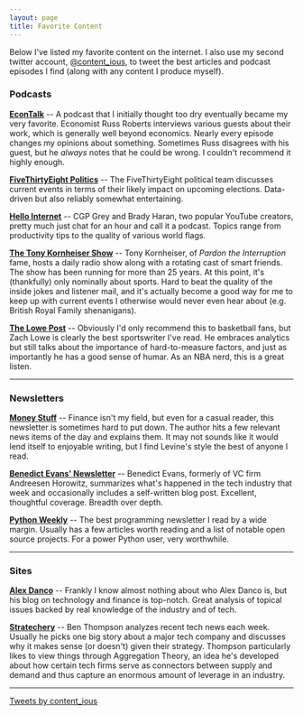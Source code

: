 ```yaml
---
layout: page
title: Favorite Content
---
```


Below I've listed my favorite content on the internet.
I also use my second twitter account, [@content_ious](https://twitter.com/content_ious), to tweet the best articles and podcast episodes I find (along with any content I produce myself).


### Podcasts
**[EconTalk](http://www.econtalk.org/)**
-- A podcast that I initially thought too dry eventually became my very favorite.
Economist Russ Roberts interviews various guests about their work, which is generally well beyond economics.
Nearly every episode changes my opinions about something.
Sometimes Russ disagrees with his guest, but he *always* notes that he could be wrong.
I couldn't recommend it highly enough.

**[FiveThirtyEight Politics](https://fivethirtyeight.com/tag/politics-podcast/)**
-- The FiveThirtyEight political team discusses current events in terms of their likely impact on upcoming elections.
Data-driven but also reliably somewhat entertaining.

**[Hello Internet](http://www.hellointernet.fm/)**
-- CGP Grey and Brady Haran, two popular YouTube creators, pretty much just chat for an hour and call it a podcast.
Topics range from productivity tips to the quality of various world flags.

**[The Tony Kornheiser Show](http://www.tonykornheisershow.com)**
-- Tony Kornheiser, of *Pardon the Interruption* fame, hosts a daily radio show along with a rotating cast of smart friends.
The show has been running for more than 25 years.
At this point, it's (thankfully) only nominally about sports.
Hard to beat the quality of the inside jokes and listener mail, and it's actually become a good way for me to keep up with current events I otherwise would never even hear about (e.g. British Royal Family shenanigans).

**[The Lowe Post](http://www.espn.com/espnradio/podcast/archive/_/id/10528553)**
-- Obviously I'd only recommend this to basketball fans, but Zach Lowe is clearly the best sportswriter I've read.
He embraces analytics but still talks about the importance of hard-to-measure factors, and just as importantly he has a good sense of humar.
As an NBA nerd, this is a great listen.

<hr>

### Newsletters
**[Money Stuff](http://link.mail.bloombergbusiness.com/join/4wm/moneystuff-signup)**
-- Finance isn't my field, but even for a casual reader, this newsletter is sometimes hard to put down.
The author hits a few relevant news items of the day and explains them.
It may not sounds like it would lend itself to enjoyable writing, but I find Levine's style the best of anyone I read.

**[Benedict Evans' Newsletter](https://www.ben-evans.com/)**
-- Benedict Evans, formerly of VC firm Andreesen Horowitz, summarizes what's happened in the tech industry that week and occasionally includes a self-written blog post.
Excellent, thoughtful coverage. Breadth over depth.


**[Python Weekly](https://www.pythonweekly.com)**
-- The best programming newsletter I read by a wide margin.
Usually has a few articles worth reading and a list of notable open source projects.
For a power Python user, very worthwhile.

<hr>

### Sites
**[Alex Danco](https://alexdanco.com)**
-- Frankly I know almost nothing about who Alex Danco is, but his blog on technology and finance is top-notch. Great analysis of topical issues backed by real knowledge of the industry and of tech.

**[Stratechery](https://stratechery.com)**
-- Ben Thompson analyzes recent tech news each week.
Usually he picks one big story about a major tech company and discusses why it makes sense (or doesn't) given their strategy.
Thompson particularly likes to view things through Aggregation Theory, an idea he's developed about how certain tech firms serve as connectors between supply and demand and thus capture an enormous amount of leverage in an industry.

<hr>

<a class="twitter-timeline" href="https://twitter.com/content_ious?ref_src=twsrc%5Etfw">Tweets by content_ious</a> <script async src="https://platform.twitter.com/widgets.js" charset="utf-8"></script>
